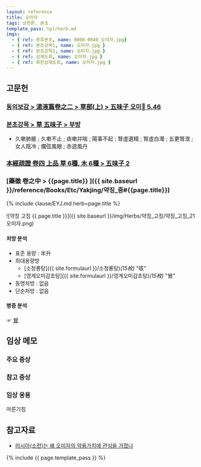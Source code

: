 ```yaml
---
layout: reference
title: 오미자
tags: 상한론, 본초
template_pass: tpl/herb.md
imgs:
  - { ref: 증류본초, name: 0008-0040_오미자.jpg}
  - { ref: 본초강목1, name: 오미자.jpg }
  - { ref: 본초강목2, name: 오미자.jpg }
  - { ref: 삼재도회, name: 오미자.jpg }
  - { ref: 화한삼재도회, name: 오미자.jpg }
---
```



## 고문헌

### [동의보감 > 湯液篇卷之二 > 草部(上) >  五味子 오미 5.46](https://mediclassics.kr/books/8/volume/21/#content_1500)

### [본초강목 > 草	五味子 > 부방]()

* 久嗽肺脹 ; 久嗽不止 ; 痰嗽幷喘 ; 陽事不起 ; 腎虛遺精 ; 腎虛白濁 ; 五更腎泄 ; 女人陰冷 ; 爛弦風眼 ; 赤遊風丹

### [本經疏證 卷四 上品 草 6種, 木 6種 > 五味子 2](https://mediclassics.kr/books/154/volume/4/#content_8)


### [藥徵 卷之中 > {{page.title}} ]({{ site.baseurl }}/reference/Books/Etc/Yakjing/약징_중#{{page.title}})

{% include clause/EYJ.md herb=page.title %}

![약징 고징 {{ page.title }}]({{ site.baseurl }}/img/Herbs/약징_고징/약징_고징_21오미자.png)

#### 처방 분석

* 표준 용량 : 半升
* 최대용량방
  - [소청룡탕]({{ site.formulaurl }}/소청룡탕)_(15枚)_ "咳"
  - [영계오미감초탕]({{ site.formulaurl }}/영계오미감초탕)_(15枚)_ "冒"
* 동명처방 : 없음
* 단순처방 : 없음



#### 병증 분석

☞ [冒]({{site.sympurl}}/모)

## 임상 메모


### 주요 증상


### 참고 증상




### 임상 응용

마른기침



## 참고자료

* [러시아(소련)는 왜 오미자의 약용가치에 관심을 가졌나](http://www.mjmedi.com/news/articleView.html?idxno=29585)


{% include {{ page.template_pass }} %}
